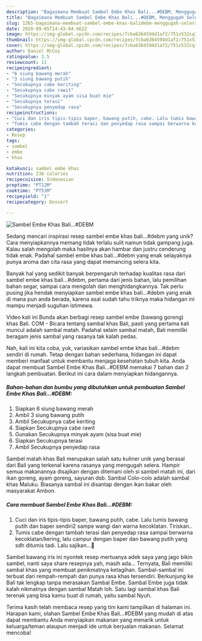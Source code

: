 ```yaml
---
description: "Bagaimana Membuat Sambel Embe Khas Bali...#DEBM, Menggugah Selera"
title: "Bagaimana Membuat Sambel Embe Khas Bali...#DEBM, Menggugah Selera"
slug: 1265-bagaimana-membuat-sambel-embe-khas-balidebm-menggugah-selera
date: 2020-09-05T14:43:04.662Z
image: https://img-global.cpcdn.com/recipes/7cba6364594d1af2/751x532cq70/sambel-embe-khas-balidebm-foto-resep-utama.jpg
thumbnail: https://img-global.cpcdn.com/recipes/7cba6364594d1af2/751x532cq70/sambel-embe-khas-balidebm-foto-resep-utama.jpg
cover: https://img-global.cpcdn.com/recipes/7cba6364594d1af2/751x532cq70/sambel-embe-khas-balidebm-foto-resep-utama.jpg
author: Daniel McCoy
ratingvalue: 3.5
reviewcount: 11
recipeingredient:
- "6 siung bawang merah"
- "3 siung bawang putih"
- "Secukupnya cabe keriting"
- "Secukupnya cabe rawit"
- "Secukupnya minyak ayam sisa buat mie"
- "Secukupnya terasi"
- "Secukupnya penyedap rasa"
recipeinstructions:
- "Cuci dan iris tipis-tipis baper, bawang putih, cabe. Lalu tumis bawang putih dan baper sendiri2 sampe wangi dan warna kecoklatan. Tiriskan.."
- "Tumis cabe dengan tambah terasi dan penyedap rasa sampai berwarna kecoklatan/kering, lalu campur dengan baper dan bawang putih yang sdh ditumis tadi. Lalu sajikan...🥰"
categories:
- Resep
tags:
- sambel
- embe
- khas

katakunci: sambel embe khas 
nutrition: 238 calories
recipecuisine: Indonesian
preptime: "PT12M"
cooktime: "PT53M"
recipeyield: "1"
recipecategory: Dessert

---
```



![Sambel Embe Khas Bali...#DEBM](https://img-global.cpcdn.com/recipes/7cba6364594d1af2/751x532cq70/sambel-embe-khas-balidebm-foto-resep-utama.jpg)

Sedang mencari inspirasi resep sambel embe khas bali...#debm yang unik? Cara menyiapkannya memang tidak terlalu sulit namun tidak gampang juga. Kalau salah mengolah maka hasilnya akan hambar dan justru cenderung tidak enak. Padahal sambel embe khas bali...#debm yang enak selayaknya punya aroma dan cita rasa yang dapat memancing selera kita.

Banyak hal yang sedikit banyak berpengaruh terhadap kualitas rasa dari sambel embe khas bali...#debm, pertama dari jenis bahan, lalu pemilihan bahan segar, sampai cara mengolah dan menghidangkannya. Tak perlu pusing jika hendak menyiapkan sambel embe khas bali...#debm yang enak di mana pun anda berada, karena asal sudah tahu triknya maka hidangan ini mampu menjadi suguhan istimewa.

Video kali ini Bunda akan berbagi resep sambel embe (bawang goreng) khas Bali. COM - Bicara tentang sambal khas Bali, pasti yang pertama kali muncul adalah sambal matah. Padahal selain sambal matah, Bali memiliki beragam jenis sambal yang rasanya tak kalah pedas.


Nah, kali ini kita coba, yuk, variasikan sambel embe khas bali...#debm sendiri di rumah. Tetap dengan bahan sederhana, hidangan ini dapat memberi manfaat untuk membantu menjaga kesehatan tubuh kita. Anda dapat membuat Sambel Embe Khas Bali...#DEBM memakai 7 bahan dan 2 langkah pembuatan. Berikut ini cara dalam menyiapkan hidangannya.

<!--inarticleads1-->

##### Bahan-bahan dan bumbu yang dibutuhkan untuk pembuatan Sambel Embe Khas Bali...#DEBM:

1. Siapkan 6 siung bawang merah
1. Ambil 3 siung bawang putih
1. Ambil Secukupnya cabe keriting
1. Siapkan Secukupnya cabe rawit
1. Gunakan Secukupnya minyak ayam (sisa buat mie)
1. Siapkan Secukupnya terasi
1. Ambil Secukupnya penyedap rasa


Sambel matah khas Bali merupakan salah satu kuliner unik yang berasal dari Bali yang terkenal karena rasanya yang mengugah selera. Hampir semua makanannya disajikan dengan ditemani oleh si sambel matah ini, dari ikan goreng, ayam goreng, sayuran dsb. Sambal Colo-colo adalah sambal khas Maluku. Biasanya sambal ini disantap dengan ikan bakar oleh masyarakat Ambon. 

<!--inarticleads2-->

##### Cara membuat Sambel Embe Khas Bali...#DEBM:

1. Cuci dan iris tipis-tipis baper, bawang putih, cabe. Lalu tumis bawang putih dan baper sendiri2 sampe wangi dan warna kecoklatan. Tiriskan..
1. Tumis cabe dengan tambah terasi dan penyedap rasa sampai berwarna kecoklatan/kering, lalu campur dengan baper dan bawang putih yang sdh ditumis tadi. Lalu sajikan...🥰


Sambel bawang iris ini nyontek resep mertuanya adek saya yang jago bikin sambel, nanti saya share resepnya yah, masih ada… Ternyata, Bali memiliki sambal khas yang membuat penikmatnya ketagihan. Sambal-sambal ini terbuat dari rempah-rempah dan punya rasa khas tersendiri. Berkunjung ke Bali tak lengkap tanpa merasakan Sambal Embe. Sambal Embe juga tidak kalah nikmatnya dengan sambal Matah loh. Satu lagi sambal khas Bali terenak yang bisa kamu buat di rumah, yaitu sambal Nyuh. 

Terima kasih telah membaca resep yang tim kami tampilkan di halaman ini. Harapan kami, olahan Sambel Embe Khas Bali...#DEBM yang mudah di atas dapat membantu Anda menyiapkan makanan yang menarik untuk keluarga/teman ataupun menjadi ide untuk berjualan makanan. Selamat mencoba!
